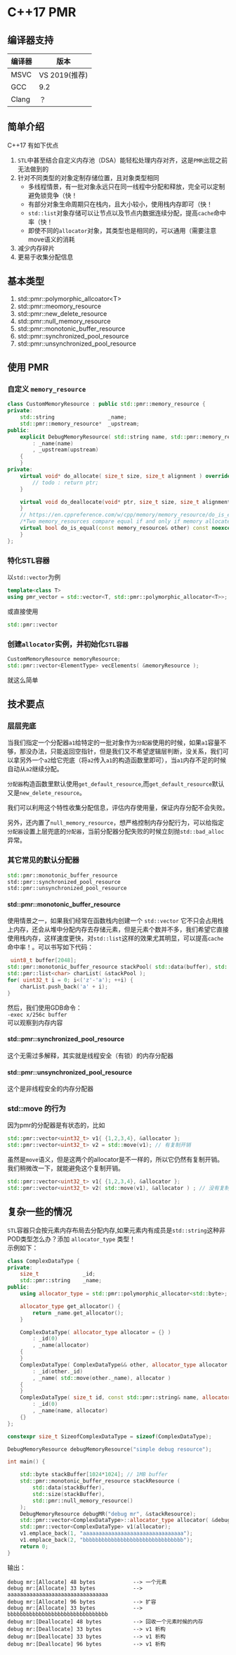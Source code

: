 # C++17 PMR

## 编译器支持

| 编译器 | 版本 |
| - | - |
| MSVC | VS 2019(推荐)|
| GCC | 9.2|
| Clang | ？|

## 简单介绍

C++17 有如下优点

1. `STL`中甚至结合自定义内存池（DSA）能轻松处理内存对齐，这是`PMR`出现之前无法做到的
2. 针对不同类型的对象定制存储位置，且对象类型相同
   * 多线程情景，有一批对象永远只在同一线程中分配和释放，完全可以定制避免锁竞争（快！
   * 有部分对象生命周期只在栈内，且大小较小，使用栈内存即可（快！
   * `std::list`对象存储可以让节点以及节点内数据连续分配，提高`cache`命中率（快！
   * 即使不同的`allocator`对象，其类型也是相同的，可以通用（需要注意move语义的消耗
3. 减少内存碎片
4. 更易于收集分配信息

## 基本类型

1. std::pmr::polymorphic_allcoator\<T\>
2. std::pmr::meomory_resource
3. std::pmr::new_delete_resource
4. std::pmr::null_memory_resource
5. std::pmr::monotonic_buffer_resource
6. std::pmr::synchronized_pool_resource
7. std::pmr::unsynchronized_pool_resource

## 使用 PMR

### 自定义 `memory_resource`

```cpp
class CustomMemoryResource : public std::pmr::memory_resource {
private:
    std::string                 _name;
    std::pmr::memory_resource*  _upstream;
public:
    explicit DebugMemoryResource( std::string name, std::pmr::memory_resource* upstream = std::pmr::get_default_resource() )
        : _name(name)
        , _upstream(upstream)
    {
    }
private:
    virtual void* do_allocate( size_t size, size_t alignment ) override {
        // todo : return ptr;
    }

    virtual void do_deallocate(void* ptr, size_t size, size_t alignment) override {
    }
    // https://en.cppreference.com/w/cpp/memory/memory_resource/do_is_equal
    /*Two memory_resources compare equal if and only if memory allocated from one memory_resource can be deallocated from the other and vice versa.*/
    virtual bool do_is_equal(const memory_resource& other) const noexcept override {
    }
};
```

### 特化STL容器

以`std::vector`为例

```cpp
template<class T>
using pmr_vector = std::vector<T, std::pmr::polymorphic_allocator<T>>;
```

或直接使用

```cpp
std::pmr::vector
```

### 创建`allocator`实例，并初始化`STL容器`

```cpp
CustomMemoryResource memoryResource;
std::pmr::vector<ElementType> vecElements( &memoryResource );
```

就这么简单

## 技术要点

### 层层兜底

当我们指定一个分配器`a1`给特定的一批对象作为`分配器`使用的时候，如果`a1`容量不够，那没办法，只能返回空指针，但是我们又不希望逻辑层判断，没关系，我们可以拿另外一个`a2`给它兜底（将`a2`传入`a1`的构造函数里即可），当`a1`内存不足的时候自动从`a2`继续分配。

`分配器`构造函数里默认使用`get_default_resource`,而`get_default_resource`默认又是`new_delete_resource`。

我们可以利用这个特性收集分配信息，评估内存使用量，保证内存分配不会失败。

另外，还内置了`null_memory_resource`，想严格控制内存分配行为，可以给指定`分配器`设置上层兜底的`分配器`，当前分配器分配失败的时候立刻抛`std::bad_alloc`异常。

### 其它常见的默认分配器

```cpp
std::pmr::monotonic_buffer_resource
std::pmr::synchronized_pool_resource
std::pmr::unsynchronized_pool_resource
```

#### std::pmr::monotonic_buffer_resource

使用情景之一，如果我们经常在函数栈内创建一个 `std::vector` 它不只会占用栈上内存，还会从堆中分配内存去存储元素，但是元素个数并不多，我们希望它直接使用栈内存，这样速度更快，对`std::list`这样的效果尤其明显，可以提高`cache`命中率！。可以书写如下代码：

```cpp
 uint8_t buffer[2048];
std::pmr::monotonic_buffer_resource stackPool( std::data(buffer), std::size(buffer), &debugMemoryResource);
std::pmr::list<char> charList( &stackPool );
for( uint32_t i = 0; i<('z'-'a'); ++i) {
    charList.push_back('a' + i);
}
```

然后，我们使用GDB命令：  
`-exec x/256c buffer`  
可以观察到内存内容

#### std::pmr::synchronized_pool_resource

这个无需过多解释，其实就是线程安全（有锁）的内存分配器

#### std::pmr::unsynchronized_pool_resource

这个是非线程安全的内存分配器

### std::move 的行为

因为pmr的分配器是有状态的，比如

```cpp
std::pmr::vector<uint32_t> v1{ {1,2,3,4}, &allocator };
std::pmr::vector<uint32_t> v2 = std::move(v1); // 有复制开销
```

虽然是`move`语义，但是这两个的allocator是不一样的，所以它仍然有复制开销。我们稍微改一下，就能避免这个复制开销。

```cpp
std::pmr::vector<uint32_t> v1{ {1,2,3,4}, &allocator };
std::pmr::vector<uint32_t> v2( std::move(v1), &allocator ) ; // 没有复制开销
```

## 复杂一些的情况

`STL`容器只会按元素内存布局去分配内存,如果元素内有成员是`std::string`这种非POD类型怎么办？添加 `allocator_type` 类型！  
示例如下：

```cpp
class ComplexDataType {
private:
    size_t              _id;
    std::pmr::string    _name;
public:
    using allocator_type = std::pmr::polymorphic_allocator<std::byte>;

    allocator_type get_allocator() {
        return _name.get_allocator();
    }

    ComplexDataType( allocator_type allocator = {} )
        : _id(0)
        , _name(allocator)
    {
    }
    ComplexDataType( ComplexDataType&& other, allocator_type allocator = {} ) noexcept
        : _id(other._id)
        , _name( std::move(other._name), allocator )
    {
    }
    ComplexDataType( size_t id, const std::pmr::string& name, allocator_type allocator = {} )
        : _id(0)
        , _name(name, allocator)
    {}
};

constexpr size_t SizeofComplexDataType = sizeof(ComplexDataType);

DebugMemoryResource debugMemoryResource("simple debug resource");

int main() {

    std::byte stackBuffer[1024*1024]; // 1MB buffer
    std::pmr::monotonic_buffer_resource stackResource (
        std::data(stackBuffer),
        std::size(stackBuffer),
        std::pmr::null_memory_resource()
    );
    DebugMemoryResource debugMR("debug mr", &stackResource);
    std::pmr::vector<ComplexDataType>::allocator_type allocator( &debugMR );
    std::pmr::vector<ComplexDataType> v1(allocator);
    v1.emplace_back(1, "aaaaaaaaaaaaaaaaaaaaaaaaaaaaaaaa");
    v1.emplace_back(2, "bbbbbbbbbbbbbbbbbbbbbbbbbbbbbbbb");
    return 0;
}
```

输出：

```log
debug mr:[Allocate] 48 bytes            --> 一个元素
debug mr:[Allocate] 33 bytes            --> aaaaaaaaaaaaaaaaaaaaaaaaaaaaaaaa
debug mr:[Allocate] 96 bytes            --> 扩容
debug mr:[Allocate] 33 bytes            --> bbbbbbbbbbbbbbbbbbbbbbbbbbbbbbbb
debug mr:[Deallocate] 48 bytes          --> 回收一个元素时候的内存
debug mr:[Deallocate] 33 bytes          --> v1 析构
debug mr:[Deallocate] 33 bytes          --> v1 析构
debug mr:[Deallocate] 96 bytes          --> v1 析构
```
